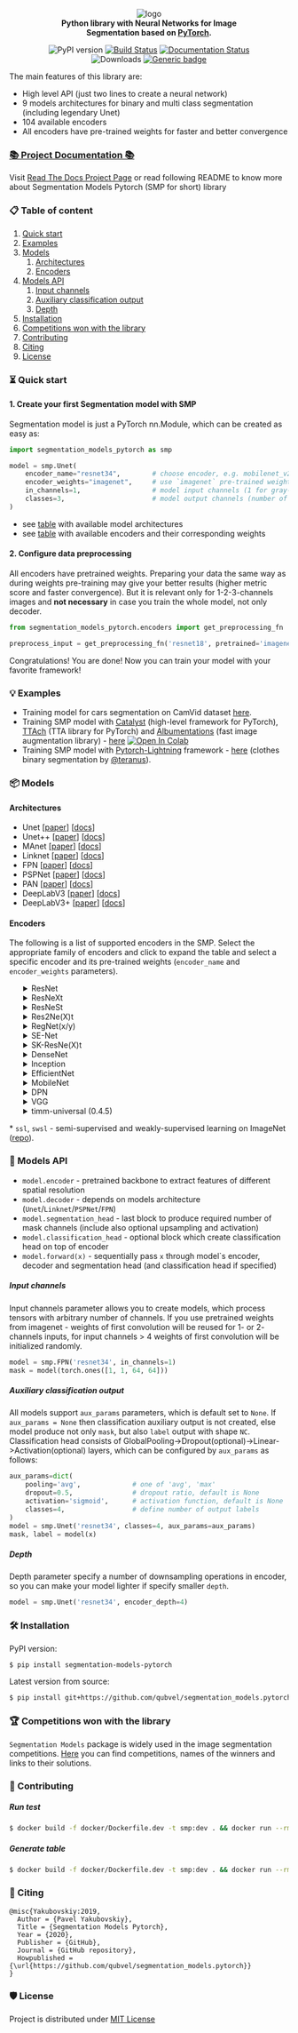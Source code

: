<div align="center">
 
![logo](https://i.ibb.co/dc1XdhT/Segmentation-Models-V2-Side-1-1.png)  
**Python library with Neural Networks for Image  
Segmentation based on [PyTorch](https://pytorch.org/).**  

![PyPI version](https://badge.fury.io/py/segmentation-models-pytorch.svg) [![Build Status](https://travis-ci.com/qubvel/segmentation_models.pytorch.svg?branch=master)](https://travis-ci.com/qubvel/segmentation_models.pytorch) [![Documentation Status](https://readthedocs.org/projects/smp/badge/?version=latest)](https://smp.readthedocs.io/en/latest/?badge=latest) <br> ![Downloads](https://pepy.tech/badge/segmentation-models-pytorch) [![Generic badge](https://img.shields.io/badge/License-MIT-<COLOR>.svg)](https://shields.io/)

</div>

The main features of this library are:

 - High level API (just two lines to create a neural network)
 - 9 models architectures for binary and multi class segmentation (including legendary Unet)
 - 104 available encoders
 - All encoders have pre-trained weights for faster and better convergence
 
### [📚 Project Documentation 📚](http://smp.readthedocs.io/)

Visit [Read The Docs Project Page](https://smp.readthedocs.io/) or read following README to know more about Segmentation Models Pytorch (SMP for short) library

### 📋 Table of content
 1. [Quick start](#start)
 2. [Examples](#examples)
 3. [Models](#models)
    1. [Architectures](#architectures)
    2. [Encoders](#encoders)
 4. [Models API](#api)
    1. [Input channels](#input-channels)
    2. [Auxiliary classification output](#auxiliary-classification-output)
    3. [Depth](#depth)
 5. [Installation](#installation)
 6. [Competitions won with the library](#competitions-won-with-the-library)
 7. [Contributing](#contributing)
 8. [Citing](#citing)
 9. [License](#license)

### ⏳ Quick start <a name="start"></a>

#### 1. Create your first Segmentation model with SMP

Segmentation model is just a PyTorch nn.Module, which can be created as easy as:

```python
import segmentation_models_pytorch as smp

model = smp.Unet(
    encoder_name="resnet34",        # choose encoder, e.g. mobilenet_v2 or efficientnet-b7
    encoder_weights="imagenet",     # use `imagenet` pre-trained weights for encoder initialization
    in_channels=1,                  # model input channels (1 for gray-scale images, 3 for RGB, etc.)
    classes=3,                      # model output channels (number of classes in your dataset)
)
```
 - see [table](#architectires) with available model architectures
 - see [table](#encoders) with available encoders and their corresponding weights

#### 2. Configure data preprocessing

All encoders have pretrained weights. Preparing your data the same way as during weights pre-training may give your better results (higher metric score and faster convergence). But it is relevant only for 1-2-3-channels images and **not necessary** in case you train the whole model, not only decoder.

```python
from segmentation_models_pytorch.encoders import get_preprocessing_fn

preprocess_input = get_preprocessing_fn('resnet18', pretrained='imagenet')
```

Congratulations! You are done! Now you can train your model with your favorite framework!

### 💡 Examples <a name="examples"></a>
 - Training model for cars segmentation on CamVid dataset [here](https://github.com/qubvel/segmentation_models.pytorch/blob/master/examples/cars%20segmentation%20(camvid).ipynb).
 - Training SMP model with [Catalyst](https://github.com/catalyst-team/catalyst) (high-level framework for PyTorch), [TTAch](https://github.com/qubvel/ttach) (TTA library for PyTorch) and [Albumentations](https://github.com/albu/albumentations) (fast image augmentation library) - [here](https://github.com/catalyst-team/catalyst/blob/master/examples/notebooks/segmentation-tutorial.ipynb) [![Open In Colab](https://colab.research.google.com/assets/colab-badge.svg)](https://colab.research.google.com/github/catalyst-team/catalyst/blob/master/examples/notebooks/segmentation-tutorial.ipynb)
 - Training SMP model with [Pytorch-Lightning](https://pytorch-lightning.readthedocs.io) framework - [here](https://github.com/ternaus/cloths_segmentation) (clothes binary segmentation by [@teranus](https://github.com/ternaus)).

### 📦 Models <a name="models"></a>

#### Architectures <a name="architectures"></a>
 - Unet [[paper](https://arxiv.org/abs/1505.04597)] [[docs](https://smp.readthedocs.io/en/latest/models.html#unet)]
 - Unet++ [[paper](https://arxiv.org/pdf/1807.10165.pdf)] [[docs](https://smp.readthedocs.io/en/latest/models.html#id2)]
 - MAnet [[paper](https://ieeexplore.ieee.org/abstract/document/9201310)] [[docs](https://smp.readthedocs.io/en/latest/models.html#manet)]
 - Linknet [[paper](https://arxiv.org/abs/1707.03718)] [[docs](https://smp.readthedocs.io/en/latest/models.html#linknet)]
 - FPN [[paper](http://presentations.cocodataset.org/COCO17-Stuff-FAIR.pdf)] [[docs](https://smp.readthedocs.io/en/latest/models.html#fpn)]
 - PSPNet [[paper](https://arxiv.org/abs/1612.01105)] [[docs](https://smp.readthedocs.io/en/latest/models.html#pspnet)]
 - PAN [[paper](https://arxiv.org/abs/1805.10180)] [[docs](https://smp.readthedocs.io/en/latest/models.html#pan)]
 - DeepLabV3 [[paper](https://arxiv.org/abs/1706.05587)] [[docs](https://smp.readthedocs.io/en/latest/models.html#deeplabv3)]
 - DeepLabV3+ [[paper](https://arxiv.org/abs/1802.02611)] [[docs](https://smp.readthedocs.io/en/latest/models.html#id9)]

#### Encoders <a name="encoders"></a>

The following is a list of supported encoders in the SMP. Select the appropriate family of encoders and click to expand the table and select a specific encoder and its pre-trained weights (`encoder_name` and `encoder_weights` parameters).

<details>
<summary style="margin-left: 25px;">ResNet</summary>
<div style="margin-left: 25px;">

|Encoder                         |Weights                         |Params, M                       |
|--------------------------------|:------------------------------:|:------------------------------:|
|resnet18                        |imagenet / ssl / swsl           |11M                             |
|resnet34                        |imagenet                        |21M                             |
|resnet50                        |imagenet / ssl / swsl           |23M                             |
|resnet101                       |imagenet                        |42M                             |
|resnet152                       |imagenet                        |58M                             |

</div>
</details>

<details>
<summary style="margin-left: 25px;">ResNeXt</summary>
<div style="margin-left: 25px;">

|Encoder                         |Weights                         |Params, M                       |
|--------------------------------|:------------------------------:|:------------------------------:|
|resnext50_32x4d                 |imagenet / ssl / swsl           |22M                             |
|resnext101_32x4d                |ssl / swsl                      |42M                             |
|resnext101_32x8d                |imagenet / instagram / ssl / swsl|86M                         |
|resnext101_32x16d               |instagram / ssl / swsl          |191M                            |
|resnext101_32x32d               |instagram                       |466M                            |
|resnext101_32x48d               |instagram                       |826M                            |

</div>
</details>

<details>
<summary style="margin-left: 25px;">ResNeSt</summary>
<div style="margin-left: 25px;">

|Encoder                         |Weights                         |Params, M                       |
|--------------------------------|:------------------------------:|:------------------------------:|
|timm-resnest14d                 |imagenet                        |8M                              |
|timm-resnest26d                 |imagenet                        |15M                             |
|timm-resnest50d                 |imagenet                        |25M                             |
|timm-resnest101e                |imagenet                        |46M                             |
|timm-resnest200e                |imagenet                        |68M                             |
|timm-resnest269e                |imagenet                        |108M                            |
|timm-resnest50d_4s2x40d         |imagenet                        |28M                             |
|timm-resnest50d_1s4x24d         |imagenet                        |23M                             |

</div>
</details>

<details>
<summary style="margin-left: 25px;">Res2Ne(X)t</summary>
<div style="margin-left: 25px;">

|Encoder                         |Weights                         |Params, M                       |
|--------------------------------|:------------------------------:|:------------------------------:|
|timm-res2net50_26w_4s           |imagenet                        |23M                             |
|timm-res2net101_26w_4s          |imagenet                        |43M                             |
|timm-res2net50_26w_6s           |imagenet                        |35M                             |
|timm-res2net50_26w_8s           |imagenet                        |46M                             |
|timm-res2net50_48w_2s           |imagenet                        |23M                             |
|timm-res2net50_14w_8s           |imagenet                        |23M                             |
|timm-res2next50                 |imagenet                        |22M                             |

</div>
</details>

<details>
<summary style="margin-left: 25px;">RegNet(x/y)</summary>
<div style="margin-left: 25px;">

|Encoder                         |Weights                         |Params, M                       |
|--------------------------------|:------------------------------:|:------------------------------:|
|timm-regnetx_002                |imagenet                        |2M                              |
|timm-regnetx_004                |imagenet                        |4M                              |
|timm-regnetx_006                |imagenet                        |5M                              |
|timm-regnetx_008                |imagenet                        |6M                              |
|timm-regnetx_016                |imagenet                        |8M                              |
|timm-regnetx_032                |imagenet                        |14M                             |
|timm-regnetx_040                |imagenet                        |20M                             |
|timm-regnetx_064                |imagenet                        |24M                             |
|timm-regnetx_080                |imagenet                        |37M                             |
|timm-regnetx_120                |imagenet                        |43M                             |
|timm-regnetx_160                |imagenet                        |52M                             |
|timm-regnetx_320                |imagenet                        |105M                            |
|timm-regnety_002                |imagenet                        |2M                              |
|timm-regnety_004                |imagenet                        |3M                              |
|timm-regnety_006                |imagenet                        |5M                              |
|timm-regnety_008                |imagenet                        |5M                              |
|timm-regnety_016                |imagenet                        |10M                             |
|timm-regnety_032                |imagenet                        |17M                             |
|timm-regnety_040                |imagenet                        |19M                             |
|timm-regnety_064                |imagenet                        |29M                             |
|timm-regnety_080                |imagenet                        |37M                             |
|timm-regnety_120                |imagenet                        |49M                             |
|timm-regnety_160                |imagenet                        |80M                             |
|timm-regnety_320                |imagenet                        |141M                            |

</div>
</details>

<details>
<summary style="margin-left: 25px;">SE-Net</summary>
<div style="margin-left: 25px;">

|Encoder                         |Weights                         |Params, M                       |
|--------------------------------|:------------------------------:|:------------------------------:|
|senet154                        |imagenet                        |113M                            |
|se_resnet50                     |imagenet                        |26M                             |
|se_resnet101                    |imagenet                        |47M                             |
|se_resnet152                    |imagenet                        |64M                             |
|se_resnext50_32x4d              |imagenet                        |25M                             |
|se_resnext101_32x4d             |imagenet                        |46M                             |

</div>
</details>

<details>
<summary style="margin-left: 25px;">SK-ResNe(X)t</summary>
<div style="margin-left: 25px;">

|Encoder                         |Weights                         |Params, M                       |
|--------------------------------|:------------------------------:|:------------------------------:|
|timm-skresnet18                 |imagenet                        |11M                             |
|timm-skresnet34                 |imagenet                        |21M                             |
|timm-skresnext50_32x4d          |imagenet                        |25M                             |

</div>
</details>

<details>
<summary style="margin-left: 25px;">DenseNet</summary>
<div style="margin-left: 25px;">

|Encoder                         |Weights                         |Params, M                       |
|--------------------------------|:------------------------------:|:------------------------------:|
|densenet121                     |imagenet                        |6M                              |
|densenet169                     |imagenet                        |12M                             |
|densenet201                     |imagenet                        |18M                             |
|densenet161                     |imagenet                        |26M                             |

</div>
</details>

<details>
<summary style="margin-left: 25px;">Inception</summary>
<div style="margin-left: 25px;">

|Encoder                         |Weights                         |Params, M                       |
|--------------------------------|:------------------------------:|:------------------------------:|
|inceptionresnetv2               |imagenet /  imagenet+background |54M                             |
|inceptionv4                     |imagenet /  imagenet+background |41M                             |
|xception                        |imagenet                        |22M                             |

</div>
</details>

<details>
<summary style="margin-left: 25px;">EfficientNet</summary>
<div style="margin-left: 25px;">

|Encoder                         |Weights                         |Params, M                       |
|--------------------------------|:------------------------------:|:------------------------------:|
|efficientnet-b0                 |imagenet                        |4M                              |
|efficientnet-b1                 |imagenet                        |6M                              |
|efficientnet-b2                 |imagenet                        |7M                              |
|efficientnet-b3                 |imagenet                        |10M                             |
|efficientnet-b4                 |imagenet                        |17M                             |
|efficientnet-b5                 |imagenet                        |28M                             |
|efficientnet-b6                 |imagenet                        |40M                             |
|efficientnet-b7                 |imagenet                        |63M                             |
|timm-efficientnet-b0            |imagenet / advprop / noisy-student|4M                              |
|timm-efficientnet-b1            |imagenet / advprop / noisy-student|6M                              |
|timm-efficientnet-b2            |imagenet / advprop / noisy-student|7M                              |
|timm-efficientnet-b3            |imagenet / advprop / noisy-student|10M                             |
|timm-efficientnet-b4            |imagenet / advprop / noisy-student|17M                             |
|timm-efficientnet-b5            |imagenet / advprop / noisy-student|28M                             |
|timm-efficientnet-b6            |imagenet / advprop / noisy-student|40M                             |
|timm-efficientnet-b7            |imagenet / advprop / noisy-student|63M                             |
|timm-efficientnet-b8            |imagenet / advprop             |84M                             |
|timm-efficientnet-l2            |noisy-student                   |474M                            |
|timm-efficientnet-lite0         |imagenet                        |4M                              |
|timm-efficientnet-lite1         |imagenet                        |5M                              |
|timm-efficientnet-lite2         |imagenet                        |6M                              |
|timm-efficientnet-lite3         |imagenet                        |8M                             |
|timm-efficientnet-lite4         |imagenet                        |13M                             |

</div>
</details>

<details>
<summary style="margin-left: 25px;">MobileNet</summary>
<div style="margin-left: 25px;">

|Encoder                         |Weights                         |Params, M                       |
|--------------------------------|:------------------------------:|:------------------------------:|
|mobilenet_v2                    |imagenet                        |2M                              |

</div>
</details>

<details>
<summary style="margin-left: 25px;">DPN</summary>
<div style="margin-left: 25px;">

|Encoder                         |Weights                         |Params, M                       |
|--------------------------------|:------------------------------:|:------------------------------:|
|dpn68                           |imagenet                        |11M                             |
|dpn68b                          |imagenet+5k                     |11M                             |
|dpn92                           |imagenet+5k                     |34M                             |
|dpn98                           |imagenet                        |58M                             |
|dpn107                          |imagenet+5k                     |84M                             |
|dpn131                          |imagenet                        |76M                             |

</div>
</details>

<details>
<summary style="margin-left: 25px;">VGG</summary>
<div style="margin-left: 25px;">

|Encoder                         |Weights                         |Params, M                       |
|--------------------------------|:------------------------------:|:------------------------------:|
|vgg11                           |imagenet                        |9M                              |
|vgg11_bn                        |imagenet                        |9M                              |
|vgg13                           |imagenet                        |9M                              |
|vgg13_bn                        |imagenet                        |9M                              |
|vgg16                           |imagenet                        |14M                             |
|vgg16_bn                        |imagenet                        |14M                             |
|vgg19                           |imagenet                        |20M                             |
|vgg19_bn                        |imagenet                        |20M                             |

</div>
</details>

<details>
<summary style="margin-left: 25px;">timm-universal (0.4.5)</summary>
<div style="margin-left: 25px;">

|Encoder                                 |Weights                                 |Params, M                               |
|----------------------------------------|:--------------------------------------:|:--------------------------------------:|
|timm-u-adv_inception_v3                 |?                                       |21M                                     |
|timm-u-cspdarknet53                     |?                                       |9M                                      |
|timm-u-cspdarknet53_iabn                |?                                       |9M                                      |
|timm-u-cspresnet50                      |?                                       |20M                                     |
|timm-u-cspresnet50d                     |?                                       |20M                                     |
|timm-u-cspresnet50w                     |?                                       |26M                                     |
|timm-u-cspresnext50                     |?                                       |18M                                     |
|timm-u-cspresnext50_iabn                |?                                       |18M                                     |
|timm-u-darknet53                        |?                                       |14M                                     |
|timm-u-densenet121                      |?                                       |6M                                      |
|timm-u-densenet121d                     |?                                       |6M                                      |
|timm-u-densenet161                      |?                                       |26M                                     |
|timm-u-densenet169                      |?                                       |12M                                     |
|timm-u-densenet201                      |?                                       |18M                                     |
|timm-u-densenet264                      |?                                       |68M                                     |
|timm-u-densenet264d_iabn                |?                                       |68M                                     |
|timm-u-densenetblur121d                 |?                                       |6M                                      |
|timm-u-dla34                            |?                                       |6M                                      |
|timm-u-dla46_c                          |?                                       |0.4M                                    |
|timm-u-dla46x_c                         |?                                       |0.3M                                    |
|timm-u-dla60                            |?                                       |11M                                     |
|timm-u-dla60_res2net                    |?                                       |10M                                     |
|timm-u-dla60_res2next                   |?                                       |8M                                      |
|timm-u-dla60x                           |?                                       |8M                                      |
|timm-u-dla60x_c                         |?                                       |0.5M                                    |
|timm-u-dla102                           |?                                       |22M                                     |
|timm-u-dla102x                          |?                                       |17M                                     |
|timm-u-dla102x2                         |?                                       |28M                                     |
|timm-u-dla169                           |?                                       |42M                                     |
|timm-u-dm_nfnet_f0                      |?                                       |68M                                     |
|timm-u-dm_nfnet_f1                      |?                                       |129M                                    |
|timm-u-dm_nfnet_f2                      |?                                       |190M                                    |
|timm-u-dm_nfnet_f3                      |?                                       |251M                                    |
|timm-u-dm_nfnet_f4                      |?                                       |312M                                    |
|timm-u-dm_nfnet_f5                      |?                                       |374M                                    |
|timm-u-dm_nfnet_f6                      |?                                       |435M                                    |
|timm-u-dpn68                            |?                                       |11M                                     |
|timm-u-dpn68b                           |?                                       |11M                                     |
|timm-u-dpn92                            |?                                       |34M                                     |
|timm-u-dpn98                            |?                                       |58M                                     |
|timm-u-dpn107                           |?                                       |84M                                     |
|timm-u-dpn131                           |?                                       |76M                                     |
|timm-u-eca_vovnet39b                    |?                                       |21M                                     |
|timm-u-ecaresnet26t                     |?                                       |13M                                     |
|timm-u-ecaresnet50d                     |?                                       |23M                                     |
|timm-u-ecaresnet50d_pruned              |?                                       |17M                                     |
|timm-u-ecaresnet50t                     |?                                       |23M                                     |
|timm-u-ecaresnet101d                    |?                                       |42M                                     |
|timm-u-ecaresnet101d_pruned             |?                                       |22M                                     |
|timm-u-ecaresnet200d                    |?                                       |62M                                     |
|timm-u-ecaresnet269d                    |?                                       |100M                                    |
|timm-u-ecaresnetlight                   |?                                       |28M                                     |
|timm-u-ecaresnext26t_32x4d              |?                                       |13M                                     |
|timm-u-ecaresnext50t_32x4d              |?                                       |13M                                     |
|timm-u-efficientnet_b0                  |?                                       |3.5M                                    |
|timm-u-efficientnet_b1                  |?                                       |6M                                      |
|timm-u-efficientnet_b1_pruned           |?                                       |4.6M                                    |
|timm-u-efficientnet_b2                  |?                                       |7M                                      |
|timm-u-efficientnet_b2_pruned           |?                                       |6M                                      |
|timm-u-efficientnet_b2a                 |?                                       |7M                                      |
|timm-u-efficientnet_b3                  |?                                       |10M                                     |
|timm-u-efficientnet_b3_pruned           |?                                       |7M                                      |
|timm-u-efficientnet_b3a                 |?                                       |10M                                     |
|timm-u-efficientnet_b4                  |?                                       |16M                                     |
|timm-u-efficientnet_b5                  |?                                       |27M                                     |
|timm-u-efficientnet_b6                  |?                                       |39M                                     |
|timm-u-efficientnet_b7                  |?                                       |62M                                     |
|timm-u-efficientnet_b8                  |?                                       |82M                                     |
|timm-u-efficientnet_cc_b0_4e            |?                                       |11M                                     |
|timm-u-efficientnet_cc_b0_8e            |?                                       |22M                                     |
|timm-u-efficientnet_cc_b1_8e            |?                                       |38M                                     |
|timm-u-efficientnet_el                  |?                                       |8M                                      |
|timm-u-efficientnet_em                  |?                                       |5.3M                                    |
|timm-u-efficientnet_es                  |?                                       |3.9M                                    |
|timm-u-efficientnet_l2                  |?                                       |467M                                    |
|timm-u-efficientnet_lite0               |?                                       |2.9M                                    |
|timm-u-efficientnet_lite1               |?                                       |3.7M                                    |
|timm-u-efficientnet_lite2               |?                                       |4.3M                                    |
|timm-u-efficientnet_lite3               |?                                       |6M                                      |
|timm-u-efficientnet_lite4               |?                                       |11M                                     |
|timm-u-ens_adv_inception_resnet_v2      |?                                       |54M                                     |
|timm-u-ese_vovnet19b_dw                 |?                                       |5.5M                                    |
|timm-u-ese_vovnet19b_slim               |?                                       |2.6M                                    |
|timm-u-ese_vovnet19b_slim_dw            |?                                       |1.3M                                    |
|timm-u-ese_vovnet39b                    |?                                       |23M                                     |
|timm-u-ese_vovnet39b_evos               |?                                       |23M                                     |
|timm-u-ese_vovnet57b                    |?                                       |37M                                     |
|timm-u-ese_vovnet99b                    |?                                       |62M                                     |
|timm-u-ese_vovnet99b_iabn               |?                                       |62M                                     |
|timm-u-fbnetc_100                       |?                                       |2.8M                                    |
|timm-u-gernet_l                         |?                                       |28M                                     |
|timm-u-gernet_m                         |?                                       |18M                                     |
|timm-u-gernet_s                         |?                                       |6M                                      |
|timm-u-gluon_inception_v3               |?                                       |21M                                     |
|timm-u-gluon_resnet18_v1b               |?                                       |11M                                     |
|timm-u-gluon_resnet34_v1b               |?                                       |21M                                     |
|timm-u-gluon_resnet50_v1b               |?                                       |23M                                     |
|timm-u-gluon_resnet50_v1c               |?                                       |23M                                     |
|timm-u-gluon_resnet50_v1d               |?                                       |23M                                     |
|timm-u-gluon_resnet50_v1s               |?                                       |23M                                     |
|timm-u-gluon_resnet101_v1b              |?                                       |42M                                     |
|timm-u-gluon_resnet101_v1c              |?                                       |42M                                     |
|timm-u-gluon_resnet101_v1d              |?                                       |42M                                     |
|timm-u-gluon_resnet101_v1s              |?                                       |42M                                     |
|timm-u-gluon_resnet152_v1b              |?                                       |58M                                     |
|timm-u-gluon_resnet152_v1c              |?                                       |58M                                     |
|timm-u-gluon_resnet152_v1d              |?                                       |58M                                     |
|timm-u-gluon_resnet152_v1s              |?                                       |58M                                     |
|timm-u-gluon_resnext50_32x4d            |?                                       |22M                                     |
|timm-u-gluon_resnext101_32x4d           |?                                       |42M                                     |
|timm-u-gluon_resnext101_64x4d           |?                                       |81M                                     |
|timm-u-gluon_senet154                   |?                                       |113M                                    |
|timm-u-gluon_seresnext50_32x4d          |?                                       |25M                                     |
|timm-u-gluon_seresnext101_32x4d         |?                                       |46M                                     |
|timm-u-gluon_seresnext101_64x4d         |?                                       |86M                                     |
|timm-u-gluon_xception65                 |?                                       |37M                                     |
|timm-u-hrnet_w18                        |?                                       |10M                                     |
|timm-u-hrnet_w18_small                  |?                                       |2.8M                                    |
|timm-u-hrnet_w18_small_v2               |?                                       |5.2M                                    |
|timm-u-hrnet_w30                        |?                                       |27M                                     |
|timm-u-hrnet_w32                        |?                                       |30M                                     |
|timm-u-hrnet_w40                        |?                                       |47M                                     |
|timm-u-hrnet_w44                        |?                                       |56M                                     |
|timm-u-hrnet_w48                        |?                                       |67M                                     |
|timm-u-hrnet_w64                        |?                                       |117M                                    |
|timm-u-ig_resnext101_32x8d              |?                                       |86M                                     |
|timm-u-ig_resnext101_32x16d             |?                                       |191M                                    |
|timm-u-ig_resnext101_32x32d             |?                                       |466M                                    |
|timm-u-ig_resnext101_32x48d             |?                                       |826M                                    |
|timm-u-inception_resnet_v2              |?                                       |54M                                     |
|timm-u-inception_v3                     |?                                       |21M                                     |
|timm-u-inception_v4                     |?                                       |41M                                     |
|timm-u-legacy_senet154                  |?                                       |113M                                    |
|timm-u-legacy_seresnet18                |?                                       |11M                                     |
|timm-u-legacy_seresnet34                |?                                       |21M                                     |
|timm-u-legacy_seresnet50                |?                                       |26M                                     |
|timm-u-legacy_seresnet101               |?                                       |47M                                     |
|timm-u-legacy_seresnet152               |?                                       |64M                                     |
|timm-u-legacy_seresnext26_32x4d         |?                                       |14M                                     |
|timm-u-legacy_seresnext50_32x4d         |?                                       |25M                                     |
|timm-u-legacy_seresnext101_32x4d        |?                                       |46M                                     |
|timm-u-mixnet_l                         |?                                       |5.3M                                    |
|timm-u-mixnet_m                         |?                                       |3.1M                                    |
|timm-u-mixnet_s                         |?                                       |2.2M                                    |
|timm-u-mixnet_xl                        |?                                       |9M                                      |
|timm-u-mixnet_xxl                       |?                                       |21M                                     |
|timm-u-mnasnet_050                      |?                                       |0.7M                                    |
|timm-u-mnasnet_075                      |?                                       |1.5M                                    |
|timm-u-mnasnet_100                      |?                                       |2.6M                                    |
|timm-u-mnasnet_140                      |?                                       |5.2M                                    |
|timm-u-mnasnet_a1                       |?                                       |2.1M                                    |
|timm-u-mnasnet_b1                       |?                                       |2.6M                                    |
|timm-u-mnasnet_small                    |?                                       |0.5M                                    |
|timm-u-mobilenetv2_100                  |?                                       |1.8M                                    |
|timm-u-mobilenetv2_110d                 |?                                       |2.7M                                    |
|timm-u-mobilenetv2_120d                 |?                                       |4.0M                                    |
|timm-u-mobilenetv2_140                  |?                                       |3.5M                                    |
|timm-u-mobilenetv3_large_075            |?                                       |1.7M                                    |
|timm-u-mobilenetv3_large_100            |?                                       |2.9M                                    |
|timm-u-mobilenetv3_rw                   |?                                       |2.9M                                    |
|timm-u-mobilenetv3_small_075            |?                                       |0.5M                                    |
|timm-u-mobilenetv3_small_100            |?                                       |0.9M                                    |
|timm-u-nasnetalarge                     |?                                       |84M                                     |
|timm-u-nf_ecaresnet26                   |?                                       |13M                                     |
|timm-u-nf_ecaresnet50                   |?                                       |23M                                     |
|timm-u-nf_ecaresnet101                  |?                                       |42M                                     |
|timm-u-nf_regnet_b0                     |?                                       |7M                                      |
|timm-u-nf_regnet_b1                     |?                                       |9M                                      |
|timm-u-nf_regnet_b2                     |?                                       |13M                                     |
|timm-u-nf_regnet_b3                     |?                                       |17M                                     |
|timm-u-nf_regnet_b4                     |?                                       |28M                                     |
|timm-u-nf_regnet_b5                     |?                                       |48M                                     |
|timm-u-nf_resnet26                      |?                                       |13M                                     |
|timm-u-nf_resnet50                      |?                                       |23M                                     |
|timm-u-nf_resnet101                     |?                                       |42M                                     |
|timm-u-nf_seresnet26                    |?                                       |15M                                     |
|timm-u-nf_seresnet50                    |?                                       |26M                                     |
|timm-u-nf_seresnet101                   |?                                       |47M                                     |
|timm-u-nfnet_f0                         |?                                       |68M                                     |
|timm-u-nfnet_f0s                        |?                                       |68M                                     |
|timm-u-nfnet_f1                         |?                                       |129M                                    |
|timm-u-nfnet_f1s                        |?                                       |129M                                    |
|timm-u-nfnet_f2                         |?                                       |190M                                    |
|timm-u-nfnet_f2s                        |?                                       |190M                                    |
|timm-u-nfnet_f3                         |?                                       |251M                                    |
|timm-u-nfnet_f3s                        |?                                       |251M                                    |
|timm-u-nfnet_f4                         |?                                       |312M                                    |
|timm-u-nfnet_f4s                        |?                                       |312M                                    |
|timm-u-nfnet_f5                         |?                                       |374M                                    |
|timm-u-nfnet_f5s                        |?                                       |374M                                    |
|timm-u-nfnet_f6                         |?                                       |435M                                    |
|timm-u-nfnet_f6s                        |?                                       |435M                                    |
|timm-u-nfnet_f7                         |?                                       |496M                                    |
|timm-u-nfnet_f7s                        |?                                       |496M                                    |
|timm-u-nfnet_l0a                        |?                                       |27M                                     |
|timm-u-nfnet_l0b                        |?                                       |32M                                     |
|timm-u-nfnet_l0c                        |?                                       |21M                                     |
|timm-u-pnasnet5large                    |?                                       |81M                                     |
|timm-u-regnetx_002                      |?                                       |2.3M                                    |
|timm-u-regnetx_004                      |?                                       |4.7M                                    |
|timm-u-regnetx_006                      |?                                       |5.6M                                    |
|timm-u-regnetx_008                      |?                                       |6M                                      |
|timm-u-regnetx_016                      |?                                       |8M                                      |
|timm-u-regnetx_032                      |?                                       |14M                                     |
|timm-u-regnetx_040                      |?                                       |20M                                     |
|timm-u-regnetx_064                      |?                                       |24M                                     |
|timm-u-regnetx_080                      |?                                       |37M                                     |
|timm-u-regnetx_120                      |?                                       |43M                                     |
|timm-u-regnetx_160                      |?                                       |52M                                     |
|timm-u-regnetx_320                      |?                                       |105M                                    |
|timm-u-regnety_002                      |?                                       |2.7M                                    |
|timm-u-regnety_004                      |?                                       |3.9M                                    |
|timm-u-regnety_006                      |?                                       |5.4M                                    |
|timm-u-regnety_008                      |?                                       |5.4M                                    |
|timm-u-regnety_016                      |?                                       |10M                                     |
|timm-u-regnety_032                      |?                                       |17M                                     |
|timm-u-regnety_040                      |?                                       |19M                                     |
|timm-u-regnety_064                      |?                                       |29M                                     |
|timm-u-regnety_080                      |?                                       |37M                                     |
|timm-u-regnety_120                      |?                                       |49M                                     |
|timm-u-regnety_160                      |?                                       |80M                                     |
|timm-u-regnety_320                      |?                                       |141M                                    |
|timm-u-repvgg_a2                        |?                                       |26M                                     |
|timm-u-repvgg_b0                        |?                                       |14M                                     |
|timm-u-repvgg_b1                        |?                                       |55M                                     |
|timm-u-repvgg_b1g4                      |?                                       |37M                                     |
|timm-u-repvgg_b2                        |?                                       |86M                                     |
|timm-u-repvgg_b2g4                      |?                                       |59M                                     |
|timm-u-repvgg_b3                        |?                                       |120M                                    |
|timm-u-repvgg_b3g4                      |?                                       |81M                                     |
|timm-u-res2net50_14w_8s                 |?                                       |23M                                     |
|timm-u-res2net50_26w_4s                 |?                                       |23M                                     |
|timm-u-res2net50_26w_6s                 |?                                       |35M                                     |
|timm-u-res2net50_26w_8s                 |?                                       |46M                                     |
|timm-u-res2net50_48w_2s                 |?                                       |23M                                     |
|timm-u-res2net101_26w_4s                |?                                       |43M                                     |
|timm-u-res2next50                       |?                                       |22M                                     |
|timm-u-resnest14d                       |?                                       |8M                                      |
|timm-u-resnest26d                       |?                                       |15M                                     |
|timm-u-resnest50d                       |?                                       |25M                                     |
|timm-u-resnest50d_1s4x24d               |?                                       |23M                                     |
|timm-u-resnest50d_4s2x40d               |?                                       |28M                                     |
|timm-u-resnest101e                      |?                                       |46M                                     |
|timm-u-resnest200e                      |?                                       |68M                                     |
|timm-u-resnest269e                      |?                                       |108M                                    |
|timm-u-resnet18                         |?                                       |11M                                     |
|timm-u-resnet18d                        |?                                       |11M                                     |
|timm-u-resnet26                         |?                                       |13M                                     |
|timm-u-resnet26d                        |?                                       |13M                                     |
|timm-u-resnet34                         |?                                       |21M                                     |
|timm-u-resnet34d                        |?                                       |21M                                     |
|timm-u-resnet50                         |?                                       |23M                                     |
|timm-u-resnet50d                        |?                                       |23M                                     |
|timm-u-resnet101                        |?                                       |42M                                     |
|timm-u-resnet101d                       |?                                       |42M                                     |
|timm-u-resnet152                        |?                                       |58M                                     |
|timm-u-resnet152d                       |?                                       |58M                                     |
|timm-u-resnet200                        |?                                       |62M                                     |
|timm-u-resnet200d                       |?                                       |62M                                     |
|timm-u-resnetblur18                     |?                                       |11M                                     |
|timm-u-resnetblur50                     |?                                       |23M                                     |
|timm-u-resnetv2_50x1_bitm               |?                                       |23M                                     |
|timm-u-resnetv2_50x1_bitm_in21k         |?                                       |23M                                     |
|timm-u-resnetv2_50x3_bitm               |?                                       |211M                                    |
|timm-u-resnetv2_50x3_bitm_in21k         |?                                       |211M                                    |
|timm-u-resnetv2_101x1_bitm              |?                                       |42M                                     |
|timm-u-resnetv2_101x1_bitm_in21k        |?                                       |42M                                     |
|timm-u-resnetv2_101x3_bitm              |?                                       |381M                                    |
|timm-u-resnetv2_101x3_bitm_in21k        |?                                       |381M                                    |
|timm-u-resnetv2_152x2_bitm              |?                                       |232M                                    |
|timm-u-resnetv2_152x2_bitm_in21k        |?                                       |232M                                    |
|timm-u-resnetv2_152x4_bitm              |?                                       |928M                                    |
|timm-u-resnext50d_32x4d                 |?                                       |22M                                     |
|timm-u-resnext101_32x4d                 |?                                       |42M                                     |
|timm-u-resnext101_32x8d                 |?                                       |86M                                     |
|timm-u-resnext101_64x4d                 |?                                       |81M                                     |
|timm-u-rexnet_100                       |?                                       |3.2M                                    |
|timm-u-rexnet_130                       |?                                       |5.4M                                    |
|timm-u-rexnet_150                       |?                                       |7M                                      |
|timm-u-rexnet_200                       |?                                       |12M                                     |
|timm-u-rexnetr_100                      |?                                       |3.3M                                    |
|timm-u-rexnetr_130                      |?                                       |5.5M                                    |
|timm-u-rexnetr_150                      |?                                       |7M                                      |
|timm-u-rexnetr_200                      |?                                       |13M                                     |
|timm-u-selecsls42                       |?                                       |18M                                     |
|timm-u-selecsls42b                      |?                                       |18M                                     |
|timm-u-selecsls60                       |?                                       |18M                                     |
|timm-u-selecsls60b                      |?                                       |18M                                     |
|timm-u-selecsls84                       |?                                       |28M                                     |
|timm-u-semnasnet_050                    |?                                       |0.5M                                    |
|timm-u-semnasnet_075                    |?                                       |1.3M                                    |
|timm-u-semnasnet_100                    |?                                       |2.1M                                    |
|timm-u-semnasnet_140                    |?                                       |4.2M                                    |
|timm-u-senet154                         |?                                       |113M                                    |
|timm-u-seresnet18                       |?                                       |11M                                     |
|timm-u-seresnet34                       |?                                       |21M                                     |
|timm-u-seresnet50                       |?                                       |26M                                     |
|timm-u-seresnet50t                      |?                                       |26M                                     |
|timm-u-seresnet101                      |?                                       |47M                                     |
|timm-u-seresnet152                      |?                                       |64M                                     |
|timm-u-seresnet152d                     |?                                       |64M                                     |
|timm-u-seresnet200d                     |?                                       |69M                                     |
|timm-u-seresnet269d                     |?                                       |111M                                    |
|timm-u-seresnext26d_32x4d               |?                                       |14M                                     |
|timm-u-seresnext26t_32x4d               |?                                       |14M                                     |
|timm-u-seresnext26tn_32x4d              |?                                       |14M                                     |
|timm-u-seresnext50_32x4d                |?                                       |25M                                     |
|timm-u-seresnext101_32x4d               |?                                       |46M                                     |
|timm-u-seresnext101_32x8d               |?                                       |91M                                     |
|timm-u-skresnet18                       |?                                       |11M                                     |
|timm-u-skresnet34                       |?                                       |21M                                     |
|timm-u-skresnet50                       |?                                       |23M                                     |
|timm-u-skresnet50d                      |?                                       |23M                                     |
|timm-u-skresnext50_32x4d                |?                                       |25M                                     |
|timm-u-spnasnet_100                     |?                                       |2.7M                                    |
|timm-u-ssl_resnet18                     |?                                       |11M                                     |
|timm-u-ssl_resnet50                     |?                                       |23M                                     |
|timm-u-ssl_resnext50_32x4d              |?                                       |22M                                     |
|timm-u-ssl_resnext101_32x4d             |?                                       |42M                                     |
|timm-u-ssl_resnext101_32x8d             |?                                       |86M                                     |
|timm-u-ssl_resnext101_32x16d            |?                                       |191M                                    |
|timm-u-swsl_resnet18                    |?                                       |11M                                     |
|timm-u-swsl_resnet50                    |?                                       |23M                                     |
|timm-u-swsl_resnext50_32x4d             |?                                       |22M                                     |
|timm-u-swsl_resnext101_32x4d            |?                                       |42M                                     |
|timm-u-swsl_resnext101_32x8d            |?                                       |86M                                     |
|timm-u-swsl_resnext101_32x16d           |?                                       |191M                                    |
|timm-u-tf_efficientnet_b0               |?                                       |3.5M                                    |
|timm-u-tf_efficientnet_b0_ap            |?                                       |3.5M                                    |
|timm-u-tf_efficientnet_b0_ns            |?                                       |3.5M                                    |
|timm-u-tf_efficientnet_b1               |?                                       |6M                                      |
|timm-u-tf_efficientnet_b1_ap            |?                                       |6M                                      |
|timm-u-tf_efficientnet_b1_ns            |?                                       |6M                                      |
|timm-u-tf_efficientnet_b2               |?                                       |7M                                      |
|timm-u-tf_efficientnet_b2_ap            |?                                       |7M                                      |
|timm-u-tf_efficientnet_b2_ns            |?                                       |7M                                      |
|timm-u-tf_efficientnet_b3               |?                                       |10M                                     |
|timm-u-tf_efficientnet_b3_ap            |?                                       |10M                                     |
|timm-u-tf_efficientnet_b3_ns            |?                                       |10M                                     |
|timm-u-tf_efficientnet_b4               |?                                       |16M                                     |
|timm-u-tf_efficientnet_b4_ap            |?                                       |16M                                     |
|timm-u-tf_efficientnet_b4_ns            |?                                       |16M                                     |
|timm-u-tf_efficientnet_b5               |?                                       |27M                                     |
|timm-u-tf_efficientnet_b5_ap            |?                                       |27M                                     |
|timm-u-tf_efficientnet_b5_ns            |?                                       |27M                                     |
|timm-u-tf_efficientnet_b6               |?                                       |39M                                     |
|timm-u-tf_efficientnet_b6_ap            |?                                       |39M                                     |
|timm-u-tf_efficientnet_b6_ns            |?                                       |39M                                     |
|timm-u-tf_efficientnet_b7               |?                                       |62M                                     |
|timm-u-tf_efficientnet_b7_ap            |?                                       |62M                                     |
|timm-u-tf_efficientnet_b7_ns            |?                                       |62M                                     |
|timm-u-tf_efficientnet_b8               |?                                       |82M                                     |
|timm-u-tf_efficientnet_b8_ap            |?                                       |82M                                     |
|timm-u-tf_efficientnet_cc_b0_4e         |?                                       |11M                                     |
|timm-u-tf_efficientnet_cc_b0_8e         |?                                       |22M                                     |
|timm-u-tf_efficientnet_cc_b1_8e         |?                                       |38M                                     |
|timm-u-tf_efficientnet_el               |?                                       |8M                                      |
|timm-u-tf_efficientnet_em               |?                                       |5.3M                                    |
|timm-u-tf_efficientnet_es               |?                                       |3.9M                                    |
|timm-u-tf_efficientnet_l2_ns            |?                                       |467M                                    |
|timm-u-tf_efficientnet_l2_ns_475        |?                                       |467M                                    |
|timm-u-tf_efficientnet_lite0            |?                                       |2.9M                                    |
|timm-u-tf_efficientnet_lite1            |?                                       |3.7M                                    |
|timm-u-tf_efficientnet_lite2            |?                                       |4.3M                                    |
|timm-u-tf_efficientnet_lite3            |?                                       |6M                                      |
|timm-u-tf_efficientnet_lite4            |?                                       |11M                                     |
|timm-u-tf_inception_v3                  |?                                       |21M                                     |
|timm-u-tf_mixnet_l                      |?                                       |5.3M                                    |
|timm-u-tf_mixnet_m                      |?                                       |3.1M                                    |
|timm-u-tf_mixnet_s                      |?                                       |2.2M                                    |
|timm-u-tf_mobilenetv3_large_075         |?                                       |1.7M                                    |
|timm-u-tf_mobilenetv3_large_100         |?                                       |2.9M                                    |
|timm-u-tf_mobilenetv3_large_minimal_100 |?                                       |1.4M                                    |
|timm-u-tf_mobilenetv3_small_075         |?                                       |0.5M                                    |
|timm-u-tf_mobilenetv3_small_100         |?                                       |0.9M                                    |
|timm-u-tf_mobilenetv3_small_minimal_100 |?                                       |0.4M                                    |
|timm-u-tresnet_l                        |?                                       |?                                       |
|timm-u-tresnet_l_448                    |?                                       |?                                       |
|timm-u-tresnet_m                        |?                                       |?                                       |
|timm-u-tresnet_m_448                    |?                                       |?                                       |
|timm-u-tresnet_xl                       |?                                       |?                                       |
|timm-u-tresnet_xl_448                   |?                                       |?                                       |
|timm-u-tv_densenet121                   |?                                       |6M                                      |
|timm-u-tv_resnet34                      |?                                       |21M                                     |
|timm-u-tv_resnet50                      |?                                       |23M                                     |
|timm-u-tv_resnet101                     |?                                       |42M                                     |
|timm-u-tv_resnet152                     |?                                       |58M                                     |
|timm-u-tv_resnext50_32x4d               |?                                       |22M                                     |
|timm-u-vgg11                            |?                                       |9M                                      |
|timm-u-vgg11_bn                         |?                                       |9M                                      |
|timm-u-vgg13                            |?                                       |9M                                      |
|timm-u-vgg13_bn                         |?                                       |9M                                      |
|timm-u-vgg16                            |?                                       |14M                                     |
|timm-u-vgg16_bn                         |?                                       |14M                                     |
|timm-u-vgg19                            |?                                       |20M                                     |
|timm-u-vgg19_bn                         |?                                       |20M                                     |
|timm-u-vit_base_patch16_224             |?                                       |?                                       |
|timm-u-vit_base_patch16_224_in21k       |?                                       |?                                       |
|timm-u-vit_base_patch16_384             |?                                       |?                                       |
|timm-u-vit_base_patch32_224             |?                                       |?                                       |
|timm-u-vit_base_patch32_224_in21k       |?                                       |?                                       |
|timm-u-vit_base_patch32_384             |?                                       |?                                       |
|timm-u-vit_base_resnet26d_224           |?                                       |?                                       |
|timm-u-vit_base_resnet50_224_in21k      |?                                       |?                                       |
|timm-u-vit_base_resnet50_384            |?                                       |?                                       |
|timm-u-vit_base_resnet50d_224           |?                                       |?                                       |
|timm-u-vit_deit_base_distilled_patch16_224|?                                       |?                                       |
|timm-u-vit_deit_base_distilled_patch16_384|?                                       |?                                       |
|timm-u-vit_deit_base_patch16_224        |?                                       |?                                       |
|timm-u-vit_deit_base_patch16_384        |?                                       |?                                       |
|timm-u-vit_deit_small_distilled_patch16_224|?                                       |?                                       |
|timm-u-vit_deit_small_patch16_224       |?                                       |?                                       |
|timm-u-vit_deit_tiny_distilled_patch16_224|?                                       |?                                       |
|timm-u-vit_deit_tiny_patch16_224        |?                                       |?                                       |
|timm-u-vit_huge_patch14_224_in21k       |?                                       |?                                       |
|timm-u-vit_large_patch16_224            |?                                       |?                                       |
|timm-u-vit_large_patch16_224_in21k      |?                                       |?                                       |
|timm-u-vit_large_patch16_384            |?                                       |?                                       |
|timm-u-vit_large_patch32_224            |?                                       |?                                       |
|timm-u-vit_large_patch32_224_in21k      |?                                       |?                                       |
|timm-u-vit_large_patch32_384            |?                                       |?                                       |
|timm-u-vit_small_patch16_224            |?                                       |?                                       |
|timm-u-vit_small_resnet26d_224          |?                                       |?                                       |
|timm-u-vit_small_resnet50d_s3_224       |?                                       |?                                       |
|timm-u-vovnet39a                        |?                                       |21M                                     |
|timm-u-vovnet57a                        |?                                       |35M                                     |
|timm-u-wide_resnet50_2                  |?                                       |66M                                     |
|timm-u-wide_resnet101_2                 |?                                       |124M                                    |
|timm-u-xception                         |?                                       |20M                                     |
|timm-u-xception41                       |?                                       |24M                                     |
|timm-u-xception65                       |?                                       |37M                                     |
|timm-u-xception71                       |?                                       |40M                                     |

</div>
</details>


\* `ssl`, `swsl` - semi-supervised and weakly-supervised learning on ImageNet ([repo](https://github.com/facebookresearch/semi-supervised-ImageNet1K-models)).


### 🔁 Models API <a name="api"></a>

 - `model.encoder` - pretrained backbone to extract features of different spatial resolution
 - `model.decoder` - depends on models architecture (`Unet`/`Linknet`/`PSPNet`/`FPN`)
 - `model.segmentation_head` - last block to produce required number of mask channels (include also optional upsampling and activation)
 - `model.classification_head` - optional block which create classification head on top of encoder
 - `model.forward(x)` - sequentially pass `x` through model\`s encoder, decoder and segmentation head (and classification head if specified)

##### Input channels
Input channels parameter allows you to create models, which process tensors with arbitrary number of channels.
If you use pretrained weights from imagenet - weights of first convolution will be reused for
1- or 2- channels inputs, for input channels > 4 weights of first convolution will be initialized randomly.
```python
model = smp.FPN('resnet34', in_channels=1)
mask = model(torch.ones([1, 1, 64, 64]))
```

##### Auxiliary classification output  
All models support `aux_params` parameters, which is default set to `None`. 
If `aux_params = None` then classification auxiliary output is not created, else
model produce not only `mask`, but also `label` output with shape `NC`.
Classification head consists of GlobalPooling->Dropout(optional)->Linear->Activation(optional) layers, which can be 
configured by `aux_params` as follows:
```python
aux_params=dict(
    pooling='avg',             # one of 'avg', 'max'
    dropout=0.5,               # dropout ratio, default is None
    activation='sigmoid',      # activation function, default is None
    classes=4,                 # define number of output labels
)
model = smp.Unet('resnet34', classes=4, aux_params=aux_params)
mask, label = model(x)
```

##### Depth
Depth parameter specify a number of downsampling operations in encoder, so you can make
your model lighter if specify smaller `depth`.
```python
model = smp.Unet('resnet34', encoder_depth=4)
```


### 🛠 Installation <a name="installation"></a>
PyPI version:
```bash
$ pip install segmentation-models-pytorch
````
Latest version from source:
```bash
$ pip install git+https://github.com/qubvel/segmentation_models.pytorch
````

### 🏆 Competitions won with the library

`Segmentation Models` package is widely used in the image segmentation competitions.
[Here](https://github.com/qubvel/segmentation_models.pytorch/blob/master/HALLOFFAME.md) you can find competitions, names of the winners and links to their solutions.

### 🤝 Contributing

##### Run test
```bash
$ docker build -f docker/Dockerfile.dev -t smp:dev . && docker run --rm smp:dev pytest -p no:cacheprovider
```
##### Generate table
```bash
$ docker build -f docker/Dockerfile.dev -t smp:dev . && docker run --rm smp:dev python misc/generate_table.py
```

### 📝 Citing
```
@misc{Yakubovskiy:2019,
  Author = {Pavel Yakubovskiy},
  Title = {Segmentation Models Pytorch},
  Year = {2020},
  Publisher = {GitHub},
  Journal = {GitHub repository},
  Howpublished = {\url{https://github.com/qubvel/segmentation_models.pytorch}}
}
```

### 🛡️ License <a name="license"></a>
Project is distributed under [MIT License](https://github.com/qubvel/segmentation_models.pytorch/blob/master/LICENSE)
